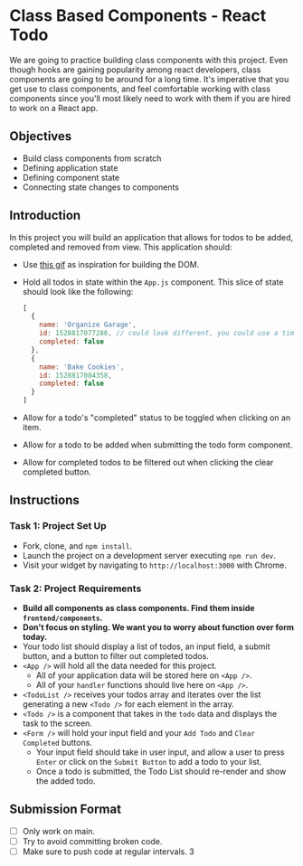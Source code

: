 # Class Based Components - React Todo

We are going to practice building class components with this project. Even though hooks are gaining popularity among react developers, class components are going to be around for a long time. It's imperative that you get use to class components, and feel comfortable working with class components since you'll most likely need to work with them if you are hired to work on a React app.

## Objectives

- Build class components from scratch
- Defining application state
- Defining component state
- Connecting state changes to components

## Introduction

In this project you will build an application that allows for todos to be added, completed and removed from view. This application should:

- Use [this gif](./todo.gif) as inspiration for building the DOM.
- Hold all todos in state within the `App.js` component. This slice of state should look like the following:

  ```js
  [
    {
      name: 'Organize Garage',
      id: 1528817077286, // could look different, you could use a timestamp to generate it
      completed: false
    },
    {
      name: 'Bake Cookies',
      id: 1528817084358,
      completed: false
    }
  ]
  ```

- Allow for a todo's "completed" status to be toggled when clicking on an item.
- Allow for a todo to be added when submitting the todo form component.
- Allow for completed todos to be filtered out when clicking the clear completed button.

## Instructions

### Task 1: Project Set Up

- Fork, clone, and `npm install`.
- Launch the project on a development server executing `npm run dev`.
- Visit your widget by navigating to `http://localhost:3000` with Chrome.

### Task 2: Project Requirements

- **Build all components as class components. Find them inside `frontend/components`.**
- **Don't focus on styling. We want you to worry about function over form today.**
- Your todo list should display a list of todos, an input field, a submit button, and a button to filter out completed todos.
- `<App />` will hold all the data needed for this project.
  - All of your application data will be stored here on `<App />`.
  - All of your `handler` functions should live here on `<App />`.
- `<TodoList />` receives your todos array and iterates over the list generating a new `<Todo />` for each element in the array.
- `<Todo />` is a component that takes in the `todo` data and displays the task to the screen.
- `<Form />` will hold your input field and your `Add Todo` and `Clear Completed` buttons.
  - Your input field should take in user input, and allow a user to press `Enter` or click on the `Submit Button` to add a todo to your list.
  - Once a todo is submitted, the Todo List should re-render and show the added todo.

## Submission Format

- [ ] Only work on main.
- [ ] Try to avoid committing broken code.
- [ ] Make sure to push code at regular intervals.
3